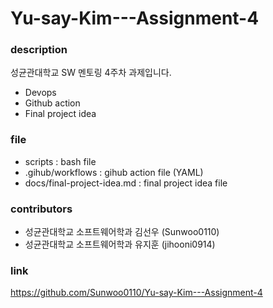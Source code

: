# Yu-say-Kim---Assignment-4

### description
성균관대학교 SW 멘토링 4주차 과제입니다.
- Devops
- Github action
- Final project idea

### file
- scripts : bash file
- .gihub/workflows : gihub action file (YAML)
- docs/final-project-idea.md : final project idea file

### contributors
- 성균관대학교 소프트웨어학과 김선우 (Sunwoo0110)
- 성균관대학교 소프트웨어학과 유지훈 (jihooni0914)

### link
https://github.com/Sunwoo0110/Yu-say-Kim---Assignment-4
